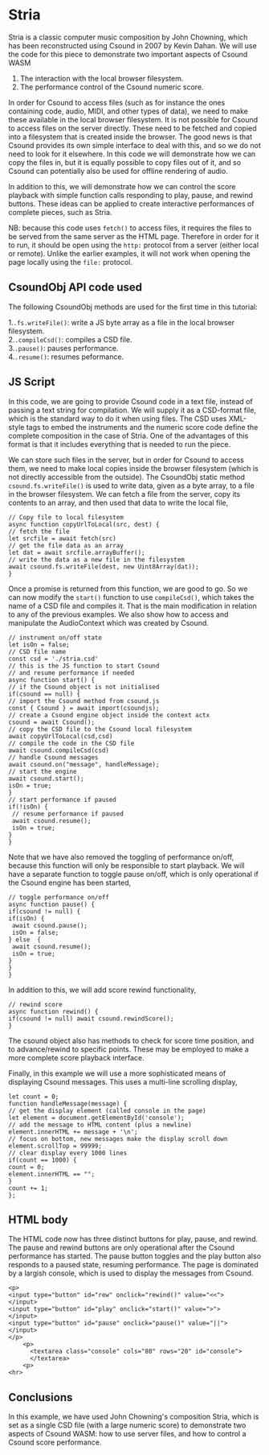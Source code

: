 Stria
===

Stria is a classic computer music composition by John Chowning, which
has been reconstructed using Csound in 2007 by Kevin Dahan. We will
use the code for this piece to demonstrate two important aspects of
Csound WASM

1. The interaction with the local browser filesystem.
2. The performance control of the Csound numeric score.

In order for Csound to access files (such as for instance the ones
containing code, audio, MIDI, and other types of data), we need to
make these available in the local browser filesystem. It is not
possible for Csound to access files on the server directly. These need
to be fetched and copied into a filesystem that is created inside
the browser. The good news is that Csound provides its own simple
interface to deal with this, and so we do not need to look for it elsewhere.
In this code we will demonstrate how we can copy the files in, but it
is equally possible to copy files out of it, and so Csound can potentially
also be used for offline rendering of audio.

In addition to this, we will demonstrate how we can control the score
playback with simple function calls responding to play, pause, and
rewind buttons. These ideas can be applied to create interactive
performances of complete pieces, such as Stria.

NB: because this code uses `fetch()` to access files, it requires the
files to be served from the same server as the HTML page. Therefore
in order for it to run, it should be open using the `http:` protocol
from a server (either local or remote). Unlike the earlier examples,
it will not work when opening the page locally using the `file:` protocol.

CsoundObj API code used
-----------

The following  CsoundObj methods are used for the first time in this
tutorial:

1.`.fs.writeFile()`: write a JS byte array as a file in the local
   browser filesystem.  
2.`.compileCsd()`: compiles a CSD file.  
3.`.pause()`: pauses performance.  
4.`.resume()`: resumes peformance.  

JS Script
---

In this code, we are going to provide Csound code in a text file,
instead of passing a text string for compilation. We will supply it as
a CSD-format file, which is the standard way to do it when using
files. The CSD uses XML-style tags to embed the instruments and
the numeric score code define the complete composition in the
case of Stria. One of the advantages of this format is that it
includes everything that is needed to run the piece.

We can store such files in the server, but in order for Csound to
access them, we need to make local copies inside the browser
filesystem (which is not directly accessible from the outside).
The CsoundObj static method `csound.fs.writeFile()` is used to
write data, given as a byte array, to a file in the browser
filesystem. We can fetch a file from the server, copy its contents
to an array, and then used that data to write the local file,

```
// Copy file to local filesystem
async function copyUrlToLocal(src, dest) {
// fetch the file
let srcfile = await fetch(src)
// get the file data as an array
let dat = await srcfile.arrayBuffer();
// write the data as a new file in the filesystem
await csound.fs.writeFile(dest, new Uint8Array(dat));
}
```

Once a promise is returned from this function, we are good to go.
So we can now modify the `start()` function to use `compileCsd()`,
which takes the name of a CSD file and compiles it. That is the main
modification in relation to any of the previous examples. We also
show how to access and manipulate the AudioContext which
was created by Csound.

```
// instrument on/off state
let isOn = false;
// CSD file name
const csd = './stria.csd'
// this is the JS function to start Csound
// and resume performance if needed
async function start() {
// if the Csound object is not initialised
if(csound == null) {
// import the Csound method from csound.js
const { Csound } = await import(csoundjs);
// create a Csound engine object inside the context actx
csound = await Csound();
// copy the CSD file to the Csound local filesystem
await copyUrlToLocal(csd,csd)
// compile the code in the CSD file
await csound.compileCsd(csd)
// handle Csound messages
await csound.on("message", handleMessage);
// start the engine
await csound.start();
isOn = true;
}
// start performance if paused
if(!isOn) {
 // resume performance if paused
 await csound.resume();
 isOn = true;
}
}
```

Note that we have also removed the toggling of performance on/off,
because this function will only be responsible to start playback. We
will have a separate function to toggle pause on/off, which is only
operational if the Csound engine has been started,

```
// toggle performance on/off
async function pause() {
if(csound != null) {
if(isOn) {
 await csound.pause();
 isOn = false;
} else  {
 await csound.resume();
 isOn = true;
}
}
}
```

In addition to this, we will add score rewind functionality,

```
// rewind score
async function rewind() {
if(csound != null) await csound.rewindScore();
}
```

The csound object also has methods to check for score time position,
and to advance/rewind to specific points. These may be employed to
make a more complete score playback interface.

Finally, in this example we will use a more sophisticated means of displaying
Csound messages. This uses a multi-line scrolling display,

```
let count = 0;
function handleMessage(message) {
// get the display element (called console in the page)
let element = document.getElementById('console');
// add the message to HTML content (plus a newline)
element.innerHTML += message + '\n';
// focus on bottom, new messages make the display scroll down
element.scrollTop = 99999;
// clear display every 1000 lines
if(count == 1000) {    
count = 0;
element.innerHTML == "";
}
count += 1;
};
```

HTML body
-----

The HTML code now has three distinct buttons for play, pause, and
rewind. The pause and rewind buttons are only operational after the
Csound performance has started. The pause button toggles and the
play button also responds to a paused state, resuming performance.
The page is dominated by a largish console, which is used to display
the messages from Csound.

```
<p>
<input type="button" id="rew" onclick="rewind()" value="<<">
</input>
<input type="button" id="play" onclick="start()" value=">">
</input>
<input type="button" id="pause" onclick="pause()" value="||">
</input>
</p>
    <p>
      <textarea class="console" cols="80" rows="20" id="console">
      </textarea>
    <p>
<hr>

```

Conclusions
---

In this example, we have used John Chowning's composition Stria, which
is set as a single CSD file (with a large numeric score) to
demonstrate two aspects of Csound WASM: how to use server files, and
how to control a Csound score performance.

